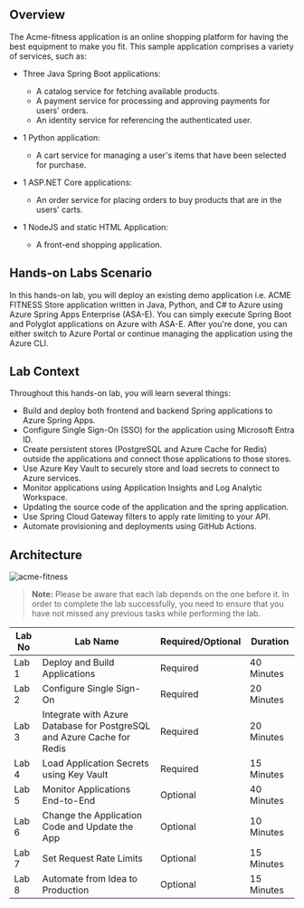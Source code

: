 ## Overview

The Acme-fitness application is an online shopping platform for having the best equipment to make you fit. This sample application comprises a variety of services, such as:

* Three Java Spring Boot applications:
  * A catalog service for fetching available products.
  * A payment service for processing and approving payments for users' orders.
  * An identity service for referencing the authenticated user.

* 1 Python application:
  * A cart service for managing a user's items that have been selected for purchase.

* 1 ASP.NET Core applications:
  * An order service for placing orders to buy products that are in the users' carts.

* 1 NodeJS and static HTML Application:
  * A front-end shopping application.


## Hands-on Labs Scenario
In this hands-on lab, you will deploy an existing demo application i.e. ACME FITNESS Store application written in Java, Python, and C# to Azure using Azure Spring Apps Enterprise (ASA-E). You can simply execute Spring Boot and Polyglot applications on Azure with ASA-E. After you're done, you can either switch to Azure Portal or continue managing the application using the Azure CLI.

## Lab Context
Throughout this hands-on lab, you will learn several things:

- Build and deploy both frontend and backend Spring applications to Azure Spring Apps.
- Configure Single Sign-On (SSO) for the application using Microsoft Entra ID.
- Create persistent stores (PostgreSQL and Azure Cache for Redis) outside the applications and connect those applications to those stores.
- Use Azure Key Vault to securely store and load secrets to connect to Azure services.
- Monitor applications using Application Insights and Log Analytic Workspace.
- Updating the source code of the application and the spring application.
- Use Spring Cloud Gateway filters to apply rate limiting to your API.
- Automate provisioning and deployments using GitHub Actions.

## Architecture

![acme-fitness](Images/upd-architecture.png)


> **Note:** Please be aware that each lab depends on the one before it. In order to complete the lab successfully, you need to ensure that you have not missed any previous tasks while performing the lab.




| Lab No | Lab Name | Required/Optional | Duration |
| ------ | -------- | ----------------- | -------- |
| Lab 1 | Deploy and Build Applications | Required | 40 Minutes |
| Lab 2 | Configure Single Sign-On | Required | 20 Minutes |
| Lab 3 | Integrate with Azure Database for PostgreSQL and Azure Cache for Redis | Required | 20 Minutes |
| Lab 4 | Load Application Secrets using Key Vault | Required | 15 Minutes |
| Lab 5 | Monitor Applications End-to-End | Optional | 40 Minutes|
| Lab 6 | Change the Application Code and Update the App | Optional | 10 Minutes |
| Lab 7 | Set Request Rate Limits | Optional | 15 Minutes |
| Lab 8 | Automate from Idea to Production | Optional | 15 Minutes |

